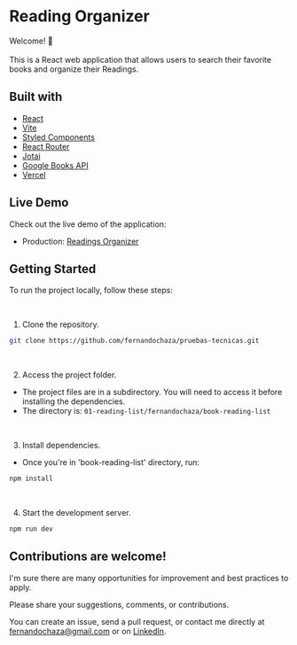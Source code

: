 # Reading Organizer

Welcome! 👋  
<br>
This is a React web application that allows users to search their favorite books and organize their Readings.

## Built with

- [React](https://reactjs.org/)
- [Vite](https://vitejs.dev/)
- [Styled Components](https://styled-components.com/)
- [React Router](https://reactrouter.com/en/main)
- [Jotai](https://jotai.org/)
- [Google Books API](https://developers.google.com/books/docs/overview)
- [Vercel](https://vercel.com/)

## Live Demo

Check out the live demo of the application:

- Production: [Readings Organizer](https://readings-organizer.vercel.app/)

## Getting Started

To run the project locally, follow these steps:

<br>

1. Clone the repository.

```bash
git clone https://github.com/fernandochaza/pruebas-tecnicas.git
```

<br>

2. Access the project folder.

- The project files are in a subdirectory. You will need to access it before installing the dependencies.
- The directory is: `01-reading-list/fernandochaza/book-reading-list` 

<br>

3. Install dependencies.

- Once you're in 'book-reading-list' directory, run:
```bash
npm install
```

<br>


4. Start the development server.
```bash
npm run dev
```

## Contributions are welcome!

I'm sure there are many opportunities for improvement and best practices to apply.  

Please share your suggestions, comments, or contributions.  

You can create an issue, send a pull request, or contact me directly at fernandochaza@gmail.com or on [LinkedIn](https://www.linkedin.com/in/fernandochazarreta).  
